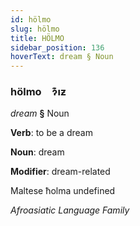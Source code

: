 ```yaml
---
id: hölmo
slug: hölmo
title: HÖLMO
sidebar_position: 136
hoverText: dream § Noun
---
```


### hölmo&emsp;<span kind="abugida">ɂ͊ıƶ</span>

*dream* **§** Noun

**Verb**: to be a dream

**Noun**: dream

**Modifier**: dream-related

Maltese ħolma undefined

*Afroasiatic Language Family*